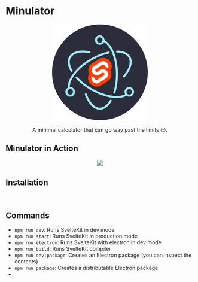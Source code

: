 # Minulator

<p align="center">
  <img src="https://raw.githubusercontent.com/Dax89/electron-sveltekit/master/icon.png" width="256">
</p>
<p align="center">
  A minimal calculator that can go way past the limits 😉.
</p>

## Minulator in Action
<p align="center" style="border-radius: 10px;">
    <img src="https://i.ibb.co/bHNS0Yj/image.png" >
</p>

## Installation
```
   
```

## Commands
- `npm run dev`: Runs SvelteKit in dev mode
- `npm run start`: Runs SvelteKit in production mode
- `npm run electron`: Runs SvelteKit with electron in dev mode
- `npm run build`: Runs SvelteKit compiler
- `npm run dev:package`: Creates an Electron package (you can inspect the contents)
- `npm run package`: Creates a distributable Electron package
- 
